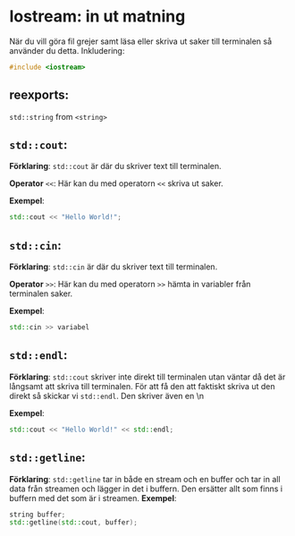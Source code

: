 # Iostream: in ut matning
När du vill göra fil grejer samt läsa eller skriva ut saker till terminalen så använder du detta.
Inkludering:
```c++
#include <iostream>
```

## reexports:
`std::string` from `<string>`

## `std::cout`:

__Förklaring__:
`std::cout` är där du skriver text till terminalen.

__Operator__ `<<`:
Här kan du med operatorn `<<` skriva ut saker.

__Exempel__:
```c++
std::cout << "Hello World!";
```

## `std::cin`:

__Förklaring__:
`std::cin` är där du skriver text till terminalen.

__Operator__ `>>`:
Här kan du med operatorn `>>` hämta in variabler från terminalen saker.

__Exempel__:
```c++
std::cin >> variabel
```


## `std::endl`:

__Förklaring__:
`std::cout` skriver inte direkt till terminalen utan väntar då det är långsamt att skriva till terminalen.
För att få den att faktiskt skriva ut den direkt så skickar vi `std::endl`.
Den skriver även en \n

__Exempel__:
```c++
std::cout << "Hello World!" << std::endl;
```


## `std::getline`:

__Förklaring__:
`std::getline` tar in både en stream och en buffer och tar in all data från streamen och lägger in det i buffern.
Den ersätter allt som finns i buffern med det som är i streamen.
__Exempel__:
```c++
string buffer;
std::getline(std::cout, buffer);
```

